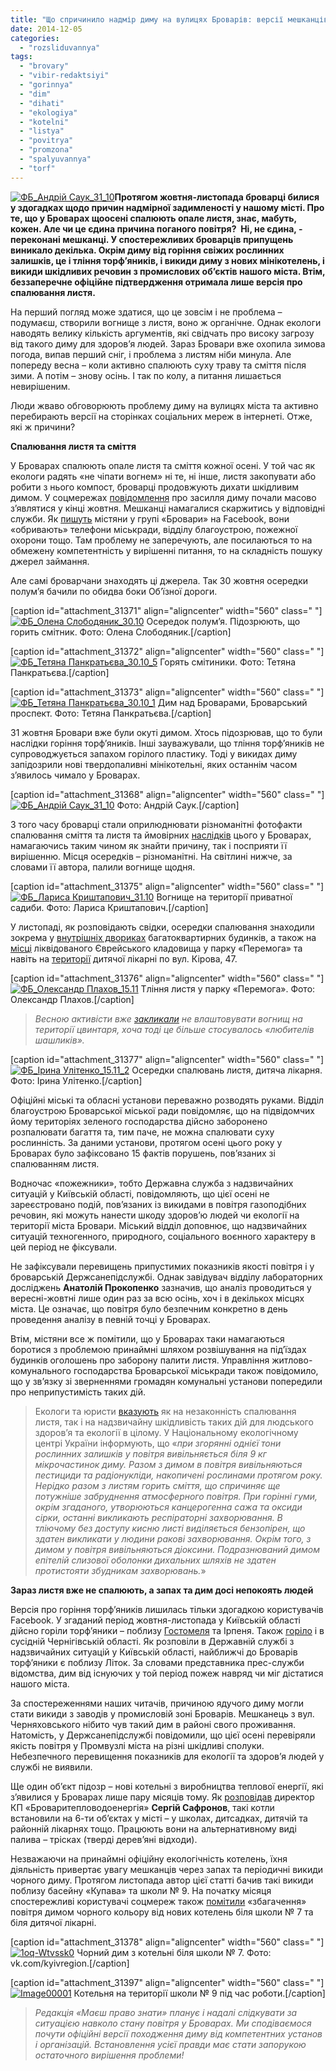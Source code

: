 ```yaml
---
title: "Що спричинило надмір диму на вулицях Броварів: версії мешканців та офіційні коментарі"
date: 2014-12-05
categories: 
  - "rozsliduvannya"
tags: 
  - "brovary"
  - "vibir-redaktsiyi"
  - "gorinnya"
  - "dim"
  - "dihati"
  - "ekologiya"
  - "kotelni"
  - "listya"
  - "povitrya"
  - "promzona"
  - "spalyuvannya"
  - "torf"
---
```


[![ФБ_Андрій Саук_31_10](https://mpz.brovary.org/wp-content/uploads/2014/12/FB_Andriy-Sauk_31_10.jpg)](https://mpz.brovary.org/wp-content/uploads/2014/12/FB_Andriy-Sauk_31_10.jpg)**Протягом жовтня-листопада броварці билися у здогадках щодо причин надмірної задимленості у нашому місті. Про те, що у Броварах щоосені спалюють опале листя, знає, мабуть, кожен. Але чи це єдина причина поганого повітря?  Ні, не єдина, - переконані мешканці. У спостережливих броварців припущень виникало декілька. Окрім диму від горіння свіжих рослинних залишків, це і тління торф’яників, і викиди диму з нових мінікотелень, і викиди шкідливих речовин з промислових об’єктів нашого міста. Втім, беззаперечне офіційне підтвердження отримала лише версія про спалювання листя.**

На перший погляд може здатися, що це зовсім і не проблема – подумаєш, створили вогнище з листя, воно ж органічне. Однак екологи наводять велику кількість аргументів, які свідчать про високу загрозу від такого диму для здоров’я людей. Зараз Бровари вже охопила зимова погода, випав перший сніг, і проблема з листям ніби минула. Але попереду весна – коли активно спалюють суху траву та сміття після зими. А потім – знову осінь. І так по колу, а питання лишається невирішеним.

Люди жваво обговорюють проблему диму на вулицях міста та активно перебирають версії на сторінках соціальних мереж в інтернеті. Отже, які ж причини?

**Спалювання листя та сміття**

У Броварах спалюють опале листя та сміття кожної осені. У той час як екологи радять «не чіпати вогнем» ні те, ні інше, листя закопувати або робити з нього компост, броварці продовжують дихати шкідливим димом. У соцмережах [повідомлення](https://www.facebook.com/groups/brovary/permalink/922787027751264/) про засилля диму почали масово з’являтися у кінці жовтня. Мешканці намагалися скаржитись у відповідні служби. Як [пишуть](https://www.facebook.com/photo.php?fbid=752420638128036&set=gm.923149021048398&type=1) містяни у групі «Бровари» на Facebook, вони «обривають» телефони міськради, відділу благоустрою, пожежної охорони тощо. Там проблему не заперечують, але посилаються то на обмежену компетентність у вирішенні питання, то на складність пошуку джерел займання.

Але самі броварчани знаходять ці джерела. Так 30 жовтня осередки полум’я бачили по обидва боки Об’їзної дороги.

\[caption id="attachment\_31371" align="aligncenter" width="560" class=" "\][![ФБ_Олена Слободяник_30.10](https://mpz.brovary.org/wp-content/uploads/2014/12/FB_Olena-Slobodyanik_30.10.jpg)](https://mpz.brovary.org/wp-content/uploads/2014/12/FB_Olena-Slobodyanik_30.10.jpg) Осередок полум’я. Підозрюють, що горить смітник. Фото: Олена Слободяник.\[/caption\]

\[caption id="attachment\_31372" align="aligncenter" width="560" class=" "\][![ФБ_Тетяна Панкратьєва_30.10_5](https://mpz.brovary.org/wp-content/uploads/2014/12/FB_Tetyana-Pankratyeva_30.10_5.jpg)](https://mpz.brovary.org/wp-content/uploads/2014/12/FB_Tetyana-Pankratyeva_30.10_5.jpg) Горять смітиники. Фото: Тетяна Панкратьєва.\[/caption\]

\[caption id="attachment\_31373" align="aligncenter" width="560" class=" "\][![ФБ_Тетяна Панкратьєва_30.10_1](https://mpz.brovary.org/wp-content/uploads/2014/12/FB_Tetyana-Pankratyeva_30.10_1.jpg)](https://mpz.brovary.org/wp-content/uploads/2014/12/FB_Tetyana-Pankratyeva_30.10_1.jpg) Дим над Броварами, Броварський проспект. Фото: Тетяна Панкратьєва.\[/caption\]

31 жовтня Бровари вже були окуті димом. Хтось підозрював, що то були наслідки горіння торф’яників. Інші зауважували, що тління торф’яників не супроводжується запахом горілого пластику. Тоді у викидах диму запідозрили нові твердопаливні мінікотельні, яких останнім часом з’явилось чимало у Броварах.

\[caption id="attachment\_31368" align="aligncenter" width="560" class=" "\][![ФБ_Андрій Саук_31_10](https://mpz.brovary.org/wp-content/uploads/2014/12/FB_Andriy-Sauk_31_10.jpg)](https://mpz.brovary.org/wp-content/uploads/2014/12/FB_Andriy-Sauk_31_10.jpg) Фото: Андрій Саук.\[/caption\]

З того часу броварці стали оприлюднювати різноманітні фотофакти спалювання сміття та листя та ймовірних [наслідків](https://www.facebook.com/groups/brovary/permalink/926870377342929/) цього у Броварах, намагаючись таким чином як знайти причину, так і посприяти її вирішенню. Місця осередків – різноманітні. На світлині нижче, за словами її автора, палили вогнище щодня.

\[caption id="attachment\_31375" align="aligncenter" width="560" class=" "\][![ФБ_Лариса Криштапович_31.10](https://mpz.brovary.org/wp-content/uploads/2014/12/FB_Larisa-Krishtapovich_31.10.jpg)](https://mpz.brovary.org/wp-content/uploads/2014/12/FB_Larisa-Krishtapovich_31.10.jpg) Вогнище на території приватної садиби. Фото: Лариса Криштапович.\[/caption\]

У листопаді, як розповідають свідки, осередки спалювання знаходили зокрема у [внутрішніх двориках](https://www.facebook.com/photo.php?fbid=883523701671241&set=gm.930344656995501&type=1) багатоквартирних будинків, а також на [місці](https://www.facebook.com/photo.php?fbid=765978956808341&set=gm.931733450189955&type=1) ліквідованого Єврейського кладовища у парку «Перемога» та навіть на [території](https://www.facebook.com/groups/brovary/permalink/931686586861308/) дитячої лікарні по вул. Кірова, 47.

\[caption id="attachment\_31376" align="aligncenter" width="560" class=" "\][![ФБ_Олександр Плахов_15.11](https://mpz.brovary.org/wp-content/uploads/2014/12/FB_Oleksandr-Plahov_15.11.jpg)](https://mpz.brovary.org/wp-content/uploads/2014/12/FB_Oleksandr-Plahov_15.11.jpg) Тління листя у парку «Перемога». Фото: Олександр Плахов.\[/caption\]

> _Весною активісти вже_ [_закликали_](https://mpz.brovary.org/aktivisti-zaklikali-brovarchan-ne-paliti-vognishha-v-parku-spetsialnimi-tablichkami/) _не влаштовувати вогнищ на території цвинтаря, хоча тоді це більше стосувалось «любителів шашликів»._

\[caption id="attachment\_31377" align="aligncenter" width="560" class=" "\][![ФБ_Ірина Улітенко_15.11_2](https://mpz.brovary.org/wp-content/uploads/2014/12/FB_Irina-Ulitenko_15.11_2.jpg)](https://mpz.brovary.org/wp-content/uploads/2014/12/FB_Irina-Ulitenko_15.11_2.jpg) Осередки спалювань листя, дитяча лікарня. Фото: Ірина Улітенко.\[/caption\]

Офіційні міські та обласні установи переважно розводять руками. Відділ благоустрою Броварської міської ради повідомляє, що на підвідомчих йому територіях зеленого господарства дійсно заборонено розпалювати багаття та, тим паче, не можна спалювати суху рослинність. За даними установи, протягом осені цього року у Броварах було зафіксовано 15 фактів порушень, пов’язаних зі спалюванням листя.

Водночас «пожежники», тобто Державна служба з надзвичайних ситуацій у Київській області, повідомляють, що цієї осені не зареєстровано подій, пов’язаних із викидами в повітря газоподібних речовин, які можуть нанести шкоду здоров’ю людей чи екології на території міста Бровари. Міський відділ доповнює, що надзвичайних ситуацій техногенного, природного, соціального воєнного характеру в цей період не фіксували.

Не зафіксували перевищень припустимих показників якості повітря і у броварській Держсанепідслужбі. Однак завідувач відділу лабораторних досліджень **Анатолій Прокопенко** зазначив, що аналіз проводиться у вересні-жовтні лише один раз за всю осінь, хоч і в декількох місцях міста. Це означає, що повітря було безпечним конкретно в день проведення аналізу в певній точці у Броварах.

Втім, містяни все ж помітили, що у Броварах таки намагаються боротися з проблемою принаймні шляхом розвішування на під’їздах будинків оголошень про заборону палити листя. Управління житлово-комунального господарства Броварської міськради також повідомило, що у зв’язку зі зверненнями громадян комунальні установи попередили про неприпустимість таких дій.

> Екологи та юристи [вказують](http://necu.org.ua/ekolohy-nahaduyut-pro-zaboronu-spalyuvaty-lystya/) як на незаконність спалювання листя, так і на надзвичайну шкідливість таких дій для людського здоров’я та екології в цілому. У Національному екологічному центрі України інформують, що «_при згорянні однієї тони рослинних залишків у повітря вивільняється біля 9 кг мікрочастинок диму. Разом з димом в повітря вивільняються пестициди та радіонукліди, накопичені рослинами протягом року. Нерідко разом з листям горить сміття, що спричиняє ще потужніше забруднення атмосферного повітря. При горінні гуми, окрім згаданого, утворюються канцерогенна сажа та оксиди сірки, останні викликають респіраторні захворювання. В тліючому без доступу кисню листі виділяється бензопірен, що здатен викликати у людини ракові захворювання. Окрім того, з димом у повітря вивільняються діоксини. Подразнюваний димом епітелій слизової оболонки дихальних шляхів не здатен протистояти збудникам захворювань._»

**Зараз листя вже не спалюють, а запах та дим досі непокоять людей**

Версія про горіння торф’яників лишилась тільки здогадкою користувачів Facebook. У згаданий період жовтня-листопада у Київській області дійсно горіли торф’яники – поблизу [Гостомеля](http://www.day.kiev.ua/uk/news/131014-v-kiyivskiy-oblasti-prodovzhuyut-gasiti-torfyaniki) та Ірпеня. Також [горіло](http://www.mtu.gov.ua/uk/news/45977.html) і в сусідній Чернігівській області. Як розповіли в Державній службі з надзвичайних ситуацій у Київській області, найближчі до Броварів торф’яники є поблизу Літок. За словами представника прес-служби відомства, дим від існуючих у той період пожеж навряд чи міг дістатися нашого міста.

За спостереженнями наших читачів, причиною ядучого диму могли стати викиди з заводів у промисловій зоні Броварів. Мешканець з вул. Черняховського нібито чув такий дим в районі свого проживання. Натомість, у Держсанепідслужбі повідомили, що цієї осені перевіряли якість повітря у Промвузлі міста на різні шкідливі сполуки. Небезпечного перевищення показників для екології та здоров’я людей у службі не виявили.

Ще один об’єкт підозр – нові котельні з виробництва теплової енергії, які з’явилися у Броварах лише пару місяців тому. Як [розповідав](https://mpz.brovary.org/u-brovarah-rozpovili-yak-kiyivshhina-mozhe-zaoshhadzhuvati-energoresursi-yak-ekonomlyat-u-nashomu-misti/) директор КП «Броваритепловодоенергія» **Сергій Сафронов**, такі котли встановили на 6-ти об’єктах у місті – у школах, дитсадках, дитячій та районній лікарнях тощо. Працюють вони на альтернативному виді палива – трісках (тверді дерев’яні відходи).

Незважаючи на принаймні офіційну екологічність котелень, їхня діяльність привертає увагу мешканців через запах та періодичні викиди чорного диму. Протягом листопада автор цієї статті бачив такі викиди поблизу басейну «Купава» та школи № 9. На початку місяця спостережливі користувачі соцмереж також [помітили](https://vk.com/wall-1562726_3735) «збагачення» повітря димом чорного кольору від нових котелень біля школи № 7 та біля дитячої лікарні.

\[caption id="attachment\_31378" align="aligncenter" width="560" class=" "\][![1oq-Wtvssk0](https://mpz.brovary.org/wp-content/uploads/2014/12/1oq-Wtvssk0.jpg)](https://mpz.brovary.org/wp-content/uploads/2014/12/1oq-Wtvssk0.jpg) Чорний дим з котельні біля школи № 7. Фото: vk.com/kyivregion.\[/caption\]

\[caption id="attachment\_31397" align="aligncenter" width="560" class=" "\][![Image00001](https://mpz.brovary.org/wp-content/uploads/2014/12/Image00001.jpg)](https://mpz.brovary.org/wp-content/uploads/2014/12/Image00001.jpg) Котельня на території школи № 9 під час роботи.\[/caption\]

> _Редакція «Маєш право знати» планує і надалі слідкувати за ситуацією навколо стану повітря у Броварах. Ми сподіваємося почути офіційні версії походження диму від компетентних установ і організацій. Встановлення усієї правди має стати запорукою остаточного вирішення проблеми!_
